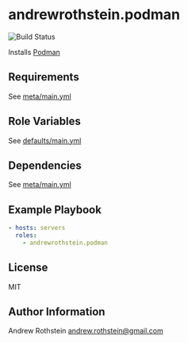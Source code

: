 andrewrothstein.podman
=========
![Build Status](https://github.com/andrewrothstein/ansible-podman/actions/workflows/build.yml/badge.svg)

Installs [Podman](https://podman.io/)

Requirements
------------

See [meta/main.yml](meta/main.yml)

Role Variables
--------------

See [defaults/main.yml](defaults/main.yml)

Dependencies
------------

See [meta/main.yml](meta/main.yml)

Example Playbook
----------------

```yml
- hosts: servers
  roles:
    - andrewrothstein.podman
```

License
-------

MIT

Author Information
------------------

Andrew Rothstein <andrew.rothstein@gmail.com>
